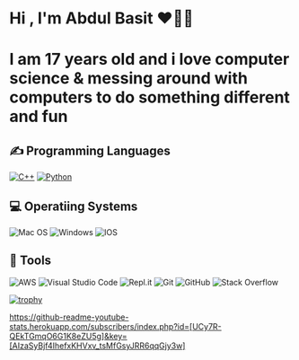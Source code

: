 # Hi , I'm Abdul Basit ❤️‍🔥👋

# I am 17 years old and i love computer science & messing around with computers to do something different and fun

## ✍ Programming Languages
<p>
  <a href="https://github.com/search?q=user%3AMr-Coxall+language%3Acpp"><img alt="C++" src="https://custom-icon-badges.herokuapp.com/badge/C++-9C033A.svg?logo=cpp2&logoColor=white"></a>
  <a href="https://github.com/search?q=user%3AMr-Coxall+language%3Apython"><img alt="Python" src="https://img.shields.io/badge/Python-14354C.svg?logo=python&logoColor=white"></a>
</p>

## 💻 Operatiing Systems
  ![Mac OS](https://img.shields.io/badge/mac%20os-000000?logo=macos&logoColor=white)
  ![Windows](https://img.shields.io/badge/Windows-0078D6?logo=windows&logoColor=white)
  ![IOS](https://img.shields.io/badge/iOS-000000?logo=ios&logoColor=white)

## 🔧 Tools

  ![AWS](https://img.shields.io/badge/AWS-%23FF9900.svg?style=for-the-badge&logo=amazon-aws&logoColor=white)
  ![Visual Studio Code](https://img.shields.io/badge/Visual%20Studio%20Code-0078d7.svg?style=for-the-badge&logo=visual-studio-code&logoColor=white)
  ![Repl.it](https://img.shields.io/badge/Repl.it-%230D101E.svg?style=for-the-badge&logo=replit&logoColor=white)
  ![Git](https://img.shields.io/badge/git-%23F05033.svg?style=for-the-badge&logo=git&logoColor=white)
  ![GitHub](https://img.shields.io/badge/github-%23121011.svg?style=for-the-badge&logo=github&logoColor=white)
  ![Stack Overflow](https://img.shields.io/badge/-Stackoverflow-FE7A16?style=for-the-badge&logo=stack-overflow&logoColor=white)

[![trophy](https://github-profile-trophy.vercel.app/?username=basit21740&theme=onedark)](https://github.com/basit21740/github-profile-trophy)

https://github-readme-youtube-stats.herokuapp.com/subscribers/index.php?id=[UCy7R-QEkTGmqO6G1K8eZU5g]&key=[AIzaSyBjf4IhefxKHVxv_tsMfGsyJRR6qqGjy3w]

